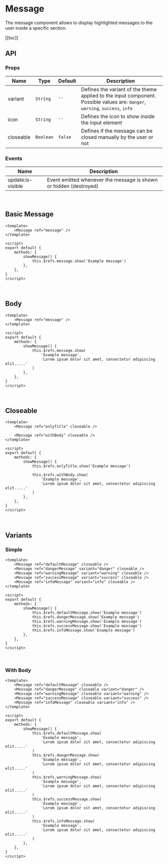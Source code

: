 # Message

The message component allows to display highlighted messages to the user inside a specific section.

[[toc]]

## API

### Props

| Name      | Type      | Default | Description                                                                                                                  |
| --------- | --------- | ------- | ---------------------------------------------------------------------------------------------------------------------------- |
| variant   | `String`  | `''`    | Defines the variant of the theme applied to the input component. Possible values are: `danger`, `warning`, `success`, `info` |
| icon      | `String`  | `''`    | Defines the icon to show inside the input element                                                                            |
| closeable | `Boolean` | `false` | Defines if the message can be closed manually by the user or not                                                             |

### Events

| Name              | Description                                                       |
| ----------------- | ----------------------------------------------------------------- |
| update:is-visible | Event emitted whenever the message is shown or hidden (destroyed) |

<br>

## Basic Message

<MessageProxy />

<template>
	<Message ref="message" />
</template>

<CodeGroup>
  <CodeGroupItem title="Vue" active>

```vue
<template>
	<Message ref="message" />
</template>

<script>
export default {
	methods: {
		showMessage() {
			this.$refs.message.show('Example message')
		},
	},
}
</script>
```

  </CodeGroupItem>
</CodeGroup>

<br>

## Body

<MessageProxy
	body="Lorem ipsum dolor sit amet, consectetur adipiscing elit. Proin nec imperdiet ligula. Sed sodales, nulla at fringilla lacinia, erat nisl ultricies libero, in sollicitudin velit mauris a urna" 
/>

<CodeGroup>
  <CodeGroupItem title="Vue" active>

```vue
<template>
	<Message ref="message" />
</template>

<script>
export default {
	methods: {
		showMessage() {
			this.$refs.message.show(
				'Example message',
				'Lorem ipsum dolor sit amet, consectetur adipiscing elit.....'
			)
		},
	},
}
</script>
```

  </CodeGroupItem>
</CodeGroup>

<br>

## Closeable

<div class="space-between-lines">
    <MessageProxy closeable />
    <MessageProxy 
		closeable
		body="Lorem ipsum dolor sit amet, consectetur adipiscing elit. Proin nec imperdiet ligula. Sed sodales, nulla at fringilla lacinia, erat nisl ultricies libero, in sollicitudin velit mauris a urna" 
	/>
</div>

<CodeGroup>
  <CodeGroupItem title="Vue" active>

```vue
<template>
	<Message ref="onlyTitle" closeable />

	<Message ref="withBody" closeable />
</template>

<script>
export default {
	methods: {
		showMessage() {
			this.$refs.onlyTitle.show('Example message')

			this.$refs.withBody.show(
				'Example message',
				'Lorem ipsum dolor sit amet, consectetur adipiscing elit.....'
			)
		},
	},
}
</script>
```

  </CodeGroupItem>
</CodeGroup>

<br>

## Variants

### Simple

<div class="space-between-lines">
	<MessageProxy 
		closeable
	/>
	<MessageProxy
		variant="danger"
		closeable
	/>
	<MessageProxy
		variant="warning"
		closeable
	/>
	<MessageProxy
		variant="success"
		closeable
	/>
	<MessageProxy
		variant="info"
		closeable
	/>
</div>

<CodeGroup>
  <CodeGroupItem title="Vue" active>

```vue
<template>
	<Message ref="defaultMessage" closeable />
	<Message ref="dangerMessage" variant="danger" closeable />
	<Message ref="warningMessage" variant="warning" closeable />
	<Message ref="successMessage" variant="success" closeable />
	<Message ref="infoMessage" variant="info" closeable />
</template>

<script>
export default {
	methods: {
		showMessage() {
			this.$refs.defaultMessage.show('Example message')
			this.$refs.dangerMessage.show('Example message')
			this.$refs.warningMessage.show('Example message')
			this.$refs.successMessage.show('Example message')
			this.$refs.infoMessage.show('Example message')
		},
	},
}
</script>
```

  </CodeGroupItem>
</CodeGroup>

<br>

### With Body

<div class="space-between-lines">
	<MessageProxy 
		closeable
		body="Lorem ipsum dolor sit amet, consectetur adipiscing elit. Proin nec imperdiet ligula. Sed sodales, nulla at fringilla lacinia, erat nisl ultricies libero, in sollicitudin velit mauris a urna" 
	/>
	<MessageProxy
		variant="danger"
		closeable
		body="Lorem ipsum dolor sit amet, consectetur adipiscing elit. Proin nec imperdiet ligula. Sed sodales, nulla at fringilla lacinia, erat nisl ultricies libero, in sollicitudin velit mauris a urna" 
	/>
	<MessageProxy
		variant="warning"
		closeable
		body="Lorem ipsum dolor sit amet, consectetur adipiscing elit. Proin nec imperdiet ligula. Sed sodales, nulla at fringilla lacinia, erat nisl ultricies libero, in sollicitudin velit mauris a urna" 
	/>
	<MessageProxy
		variant="success"
		closeable
		body="Lorem ipsum dolor sit amet, consectetur adipiscing elit. Proin nec imperdiet ligula. Sed sodales, nulla at fringilla lacinia, erat nisl ultricies libero, in sollicitudin velit mauris a urna" 
	/>
	<MessageProxy
		variant="info"
		closeable
		body="Lorem ipsum dolor sit amet, consectetur adipiscing elit. Proin nec imperdiet ligula. Sed sodales, nulla at fringilla lacinia, erat nisl ultricies libero, in sollicitudin velit mauris a urna" 
	/>
</div>

<CodeGroup>
  <CodeGroupItem title="Vue" active>

```vue
<template>
	<Message ref="defaultMessage" closeable />
	<Message ref="dangerMessage" closeable variant="danger" />
	<Message ref="warningMessage" closeable variant="warning" />
	<Message ref="successMessage" closeable variant="success" />
	<Message ref="infoMessage" closeable variant="info" />
</template>

<script>
export default {
	methods: {
		showMessage() {
			this.$refs.defaultMessage.show(
				'Example message',
				'Lorem ipsum dolor sit amet, consectetur adipiscing elit.....'
			)
			this.$refs.dangerMessage.show(
				'Example message',
				'Lorem ipsum dolor sit amet, consectetur adipiscing elit.....'
			)
			this.$refs.warningMessage.show(
				'Example message',
				'Lorem ipsum dolor sit amet, consectetur adipiscing elit.....'
			)
			this.$refs.successMessage.show(
				'Example message',
				'Lorem ipsum dolor sit amet, consectetur adipiscing elit.....'
			)
			this.$refs.infoMessage.show(
				'Example message',
				'Lorem ipsum dolor sit amet, consectetur adipiscing elit.....'
			)
		},
	},
}
</script>
```

  </CodeGroupItem>
</CodeGroup>
